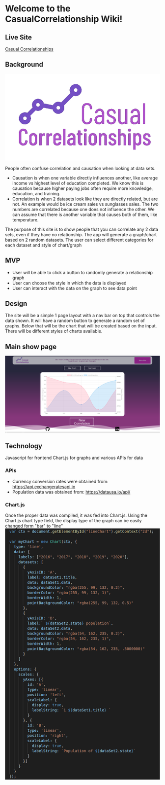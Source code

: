 # Welcome to the CasualCorrelationship Wiki!

## Live Site 
[Casual Correlationships](https://ankitspatel1145.github.io/CasualCorrelationship/ "Casual Correlationships")



## Background
![alt text](https://github.com/ankitspatel1145/CasualCorrelationship/blob/master/assets/newlogo.png "Logo image")

People often confuse correlation and causation when looking at data sets.

* Causation is when one variable directly influences another, like average income vs highest level of education completed. We know this is causation because higher paying jobs often require more knowledge, education, and training.
* Correlation is when 2 datasets look like they are directly related, but are not. An example would be ice cream sales vs sunglasses sales. The two numbers are correlated because one does not influence the other. We can assume that there is another variable that causes both of them, like temperature.


The purpose of this site is to show people that you can correlate any 2 data sets, even if they have no relationship. The app will generate a graph/chart based on 2 random datasets. The user can select different categories for each dataset and style of chart/graph

## MVP
* User will be able to click a button to randomly generate a relationship graph
* User can choose the style in which the data is displayed
* User can interact with the data on the graph to see data point

## Design
The site will be a simple 1 page layout with a nav bar on top that controls the data shown. It will have a random button to generate a random set of graphs. Below that will be the chart that will be created based on the input. There will be different styles of charts available.

## Main show page
![alt text](https://github.com/ankitspatel1145/CasualCorrelationship/blob/master/assets/casual.png "Main page")



## Technology
Javascript for frontend Chart.js for graphs and various APIs for data
### APIs
* Currency conversion rates were obtained from: https://api.exchangeratesapi.io 
* Population data was obtained from: https://datausa.io/api/

### Chart.js
Once the proper data was compiled, it was fed into Chart.js.
Using the Chart.js chart type field, the display type of the graph can be easily changed form "bar" to "line"
![alt text](https://github.com/ankitspatel1145/CasualCorrelationship/blob/master/assets/linechart.png "Line chart code")


